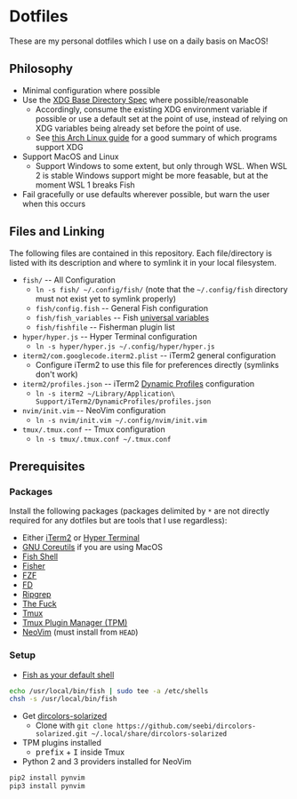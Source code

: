 # Dotfiles
These are my personal dotfiles which I use on a daily basis on MacOS!

## Philosophy
- Minimal configuration where possible
- Use the [XDG Base Directory Spec](https://standards.freedesktop.org/basedir-spec/basedir-spec-latest.html) where possible/reasonable
  - Accordingly, consume the existing XDG environment variable if possible or use a default set at the point of use, instead of relying on XDG variables being already set before the point of use.
  - See [this Arch Linux guide](https://wiki.archlinux.org/index.php/XDG_Base_Directory) for a good summary of which programs support XDG
- Support MacOS and Linux
  - Support Windows to some extent, but only through WSL. When WSL 2 is stable Windows support might be more feasable, but at the moment WSL 1 breaks Fish
- Fail gracefully or use defaults wherever possible, but warn the user when this occurs

## Files and Linking
The following files are contained in this repository. Each file/directory is listed with its description and where to symlink it in your local filesystem.
- `fish/` -- All Configuration
  - `ln -s fish/ ~/.config/fish/` (note that the `~/.config/fish` directory must not exist yet to symlink properly)
  - `fish/config.fish` -- General Fish configuration
  - `fish/fish_variables` -- Fish [universal variables](https://fishshell.com/docs/current/tutorial.html#tut_universal)
  - `fish/fishfile` -- Fisherman plugin list
- `hyper/hyper.js` -- Hyper Terminal configuration
  - `ln -s hyper/hyper.js ~/.config/hyper/hyper.js`
- `iterm2/com.googlecode.iterm2.plist` -- iTerm2 general configuration
  - Configure iTerm2 to use this file for preferences directly (symlinks don't work)
- `iterm2/profiles.json` -- iTerm2 [Dynamic Profiles](https://www.iterm2.com/documentation-dynamic-profiles.html) configuration
  - `ln -s iterm2 ~/Library/Application\ Support/iTerm2/DynamicProfiles/profiles.json`
- `nvim/init.vim` -- NeoVim configuration
  - `ln -s nvim/init.vim ~/.config/nvim/init.vim`
- `tmux/.tmux.conf` -- Tmux configuration
  - `ln -s tmux/.tmux.conf ~/.tmux.conf`

## Prerequisites
### Packages
Install the following packages (packages delimited by `*` are not directly required for any dotfiles but are tools that I use regardless):
- Either [iTerm2](https://www.iterm2.com/) or [Hyper Terminal](https://hyper.is/)
- [GNU Coreutils](https://formulae.brew.sh/formula/coreutils) if you are using MacOS
- [Fish Shell](https://fishshell.com/)
- [Fisher](https://github.com/jorgebucaran/fisher)
- [FZF](https://github.com/junegunn/fzf)
- [FD](https://github.com/sharkdp/fd)
- [Ripgrep](https://github.com/BurntSushi/ripgrep)
- [The Fuck](https://github.com/nvbn/thefuck)
- [Tmux](https://github.com/tmux/tmux)
- [Tmux Plugin Manager (TPM)](https://github.com/tmux-plugins/tpm)
- [NeoVim](https://neovim.io/) (must install from `HEAD`)

### Setup
- [Fish as your default shell](https://fishshell.com/docs/current/tutorial.html#tut_switching_to_fish)
```sh
echo /usr/local/bin/fish | sudo tee -a /etc/shells
chsh -s /usr/local/bin/fish
```
- Get [dircolors-solarized](https://github.com/seebi/dircolors-solarized)
  - Clone with `git clone https://github.com/seebi/dircolors-solarized.git ~/.local/share/dircolors-solarized`
- TPM plugins installed
  - <kbd>prefix</kbd> + <kbd>I</kbd> inside Tmux
- Python 2 and 3 providers installed for NeoVim
```sh
pip2 install pynvim
pip3 install pynvim
```
